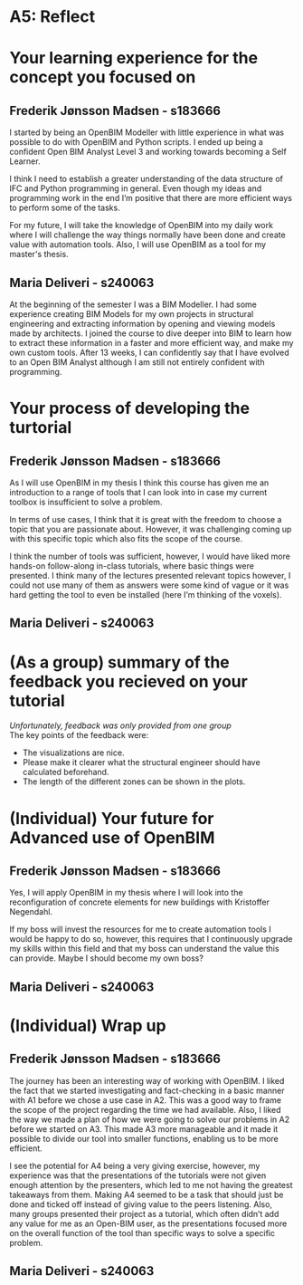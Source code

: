 # A5: Reflect
# Your learning experience for the concept you focused on
## Frederik Jønsson Madsen - s183666
I started by being an OpenBIM Modeller with little experience in what was 
possible to do with OpenBIM and Python scripts. I ended up being a confident 
Open BIM Analyst Level 3 and working towards becoming a Self Learner.

I think I need to establish a greater understanding of the data structure of 
IFC and Python programming in general. Even though my ideas and programming 
work in the end I’m positive that there are more efficient ways to perform 
some of the tasks. 

For my future, I will take the knowledge of OpenBIM into my daily work where 
I will challenge the way things normally have been done and create value with
 automation tools. Also, I will use OpenBIM as a tool for my master's thesis.


## Maria Deliveri - s240063
At the beginning of the semester I was a BIM Modeller. I had some experience creating BIM Models for my own projects in structural engineering and extracting information by opening and viewing models made by architects. I joined the course to dive deeper into BIM to learn how to extract these information in a faster and more efficient way, and make my own custom tools. After 13 weeks, I can confidently say that I have evolved to an Open BIM Analyst although I am still not entirely confident with programming.







# Your process of developing the turtorial
## Frederik Jønsson Madsen - s183666
As I will use OpenBIM in my thesis I think this course has given me an
introduction to a range of tools that I can look into in case my current
toolbox is insufficient to solve a problem.
  
In terms of use cases, I think that it is great with the freedom to choose a
topic that you are passionate about. However, it was challenging coming up
with this specific topic which also fits the scope of the course. 
  
I think the number of tools was sufficient, however, I would have liked more 
hands-on follow-along in-class tutorials, where basic things were presented.
I think many of the lectures presented relevant topics however, I could not
use many of them as answers were some kind of vague or it was hard getting
the tool to even be installed (here I’m thinking of the voxels).



## Maria Deliveri - s240063






# (As a group) summary of the feedback you recieved on your tutorial
*Unfortunately, feedback was only provided from one group* <br>
The key points of the feedback were:

- The visualizations are nice.
- Please make it clearer what the structural engineer should have
     calculated beforehand.
- The length of the different zones can be shown in the plots.





# (Individual) Your future for Advanced use of OpenBIM
## Frederik Jønsson Madsen - s183666
Yes, I will apply OpenBIM in my thesis where I will look into the 
reconfiguration of concrete elements for new buildings
with Kristoffer Negendahl.

If my boss will invest the resources for me to create automation tools
I would be happy to do so, however, this requires that I continuously upgrade
my skills within this field and that my boss can understand the value this 
can provide. Maybe I should become my own boss?



## Maria Deliveri - s240063





# (Individual) Wrap up
## Frederik Jønsson Madsen - s183666
The journey has been an interesting way of working with OpenBIM. 
I liked the fact that we started investigating and fact-checking in a basic 
manner with A1 before we chose a use case in A2. This was a good way to frame 
the scope of the project regarding the time we had available. Also, I liked 
the way we made a plan of how we were going to solve our problems in A2 before
we started on A3. This made A3 more manageable and it made it possible to 
divide our tool into smaller functions, enabling us to be more efficient.

I see the potential for A4 being a very giving exercise, however, 
my experience was that the presentations of the tutorials were not given 
enough attention by the presenters, which led to me not having the greatest 
takeaways from them. Making A4 seemed to be a task that should just be done 
and ticked off instead of giving value to the peers listening. Also, many 
groups presented their project as a tutorial, which often didn’t add any value 
for me as an Open-BIM user, as the presentations focused more on the overall 
function of the tool than specific ways to solve a specific problem.



## Maria Deliveri - s240063









